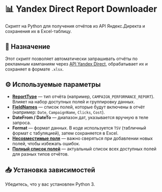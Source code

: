 # 📊 Yandex Direct Report Downloader

Скрипт на Python для получения отчётов из API Яндекс.Директа и сохранения их в Excel-таблицу.

## 📌 Назначение

Этот скрипт позволяет автоматически запрашивать отчёты по рекламным кампаниям через [API Yandex Direct](https://yandex.ru/dev/direct/), обрабатывает их и сохраняет в формате `.xlsx`.

## ⚙️ Используемые параметры

- **[ReportType](https://yandex.ru/dev/direct/doc/ru/type)** — тип отчёта (например, `CAMPAIGN_PERFORMANCE_REPORT`). Влияет на набор доступных полей и группировку данных.
- **[FieldNames](https://yandex.ru/dev/direct/doc/ru/report-format)** — список полей, которые будут включены в отчёт (например: `Date`, `CampaignName`, `Clicks`, `Cost`).
- **DateFrom / DateTo** — диапазон дат, указывается вручную в теле запроса.
- **Format** — формат данных. В коде используется `TSV` (табличный формат с табуляцией), затем сохраняется в Excel.
- **[Несовместимые поля](https://yandex.ru/dev/direct/doc/ru/compatibility)** — важно сверяться при добавлении новых полей, чтобы избежать ошибок.
- **[Полный список полей](https://yandex.ru/dev/direct/doc/ru/fields-list)** — актуальный список всех доступных полей для разных типов отчётов.


## 📥 Установка зависимостей

Убедитесь, что у вас установлен Python 3.
